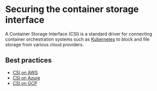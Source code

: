 # Securing the container storage interface

A Container Storage Interface (CSI) is a standard driver for connecting container orchestration systems such as [Kubernetes](https://kubernetes-csi.github.io/docs/introduction.html) to block and file storage from various cloud providers.

## Best practices

* [CSI on AWS](../aws/csi.md)
* [CSI on Azure](../azure/csi.md)
* [CSI on GCP](../gcp/csi.md)